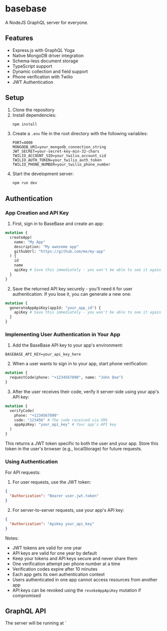 # basebase

A NodeJS GraphQL server for everyone.

## Features

- Express.js with GraphQL Yoga
- Native MongoDB driver integration
- Schema-less document storage
- TypeScript support
- Dynamic collection and field support
- Phone verification with Twilio
- JWT Authentication

## Setup

1. Clone the repository
2. Install dependencies:
   ```bash
   npm install
   ```
3. Create a `.env` file in the root directory with the following variables:
   ```
   PORT=4000
   MONGODB_URI=your_mongodb_connection_string
   JWT_SECRET=your-secret-key-min-32-chars
   TWILIO_ACCOUNT_SID=your_twilio_account_sid
   TWILIO_AUTH_TOKEN=your_twilio_auth_token
   TWILIO_PHONE_NUMBER=your_twilio_phone_number
   ```
4. Start the development server:
   ```bash
   npm run dev
   ```

## Authentication

### App Creation and API Key

1. First, sign in to BaseBase and create an app:

```graphql
mutation {
  createApp(
    name: "My App"
    description: "My awesome app"
    githubUrl: "https://github.com/me/my-app"
  ) {
    id
    name
    apiKey # Save this immediately - you won't be able to see it again!
  }
}
```

2. Save the returned API key securely - you'll need it for user authentication. If you lose it, you can generate a new one:

```graphql
mutation {
  generateAppApiKey(appId: "your_app_id") {
    apiKey # Save this immediately - you won't be able to see it again!
  }
}
```

### Implementing User Authentication in Your App

1. Add the BaseBase API key to your app's environment:

```env
BASEBASE_API_KEY=your_api_key_here
```

2. When a user wants to sign in to your app, start phone verification:

```graphql
mutation {
  requestCode(phone: "+1234567890", name: "John Doe")
}
```

3. After the user receives their code, verify it server-side using your app's API key:

```graphql
mutation {
  verifyCode(
    phone: "+1234567890"
    code: "123456" # The code received via SMS
    appApiKey: "your_api_key" # Your app's API key
  )
}
```

This returns a JWT token specific to both the user and your app. Store this token in the user's browser (e.g., localStorage) for future requests.

### Using Authentication

For API requests:

1. For user requests, use the JWT token:

```json
{
  "Authorization": "Bearer user.jwt.token"
}
```

2. For server-to-server requests, use your app's API key:

```json
{
  "Authorization": "ApiKey your_api_key"
}
```

Notes:

- JWT tokens are valid for one year
- API keys are valid for one year by default
- Keep your tokens and API keys secure and never share them
- One verification attempt per phone number at a time
- Verification codes expire after 10 minutes
- Each app gets its own authentication context
- Users authenticated in one app cannot access resources from another app
- API keys can be revoked using the `revokeAppApiKey` mutation if compromised

## GraphQL API

The server will be running at `
